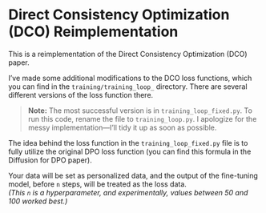 # Direct Consistency Optimization (DCO) Reimplementation

This is a reimplementation of the Direct Consistency Optimization (DCO) paper.

I’ve made some additional modifications to the DCO loss functions, which you can find in the `training/training_loop_` directory. There are several different versions of the loss function there.

> **Note:** The most successful version is in `training_loop_fixed.py`. To run this code, rename the file to `training_loop.py`. I apologize for the messy implementation—I’ll tidy it up as soon as possible.

The idea behind the loss function in the `training_loop_fixed.py` file is to fully utilize the original DPO loss function (you can find this formula in the Diffusion for DPO paper).

Your data will be set as personalized data, and the output of the fine-tuning model, before `n` steps, will be treated as the loss data.  
*(This `n` is a hyperparameter, and experimentally, values between 50 and 100 worked best.)*
